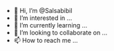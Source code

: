 - 👋 Hi, I’m @Salsabibil
- 👀 I’m interested in ...
- 🌱 I’m currently learning ...
- 💞️ I’m looking to collaborate on ...
- 📫 How to reach me ...

<!---
Salsabibil/Salsabibil is a ✨ special ✨ repository because its `README.md` (this file) appears on your GitHub profile.
You can click the Preview link to take a look at your changes.
--->
